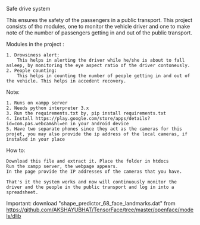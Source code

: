 Safe drive system

This ensures the safety of the passengers in a public transport. This project consists of tho modules, one to monitor the vehicle driver and one to make note of the number of passengers getting in and out of the public transport.

Modules in the project :

    1. Drowsiness alert:
        This helps in alerting the driver while he/she is about to fall asleep, by monitoring the eye aspect ratio of the driver contoneusly.
    2. People counting:
        This helps in counting the number of people getting in and out of the vehicle. This helps in accedent recovery.

Note:

    1. Runs on xampp server
    2. Needs python interpreter 3.x
    3. Run the requirements.txt by, pip install requirements.txt
    4. Install https://play.google.com/store/apps/details?id=com.pas.webcam&hl=en in your android device
    5. Have two separate phones since they act as the cameras for this projet, you may also provide the ip address of the local cameras, if instaled in your place

How to:

    Download this file and extract it. Place the folder in htdocs
    Run the xampp server, the webpage appears.
    In the page provide the IP addresses of the cameras that you have.

    That's it the system works and now will continuously monitor the driver and the people in the public transport and log in into a spreadsheet.

Important:
    download "shape_predictor_68_face_landmarks.dat" from https://github.com/AKSHAYUBHAT/TensorFace/tree/master/openface/models/dlib

